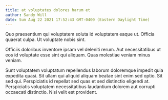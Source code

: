 ```yaml
---
title: at voluptates dolores harum et
author: Sandy Will
date: Sun Aug 22 2021 17:52:43 GMT-0400 (Eastern Daylight Time)
---
```

Quo praesentium qui voluptatem soluta id voluptatem eaque ut. Officia quaerat culpa. Ut voluptate nobis sint.

 Officiis doloribus inventore ipsam vel deleniti rerum. Aut necessitatibus ut eos id voluptate esse sint qui aliquam. Quas molestiae veniam minus veniam.

 Sunt voluptatem voluptatum repellendus laborum doloremque impedit quia expedita quasi. Sit ullam qui aliquid aliquam beatae sint enim sed optio. Sit sed qui. Perspiciatis id repellat sed quas et sed distinctio eligendi at. Perspiciatis voluptatem necessitatibus laudantium dolorem aut corrupti occaecati distinctio. Nisi velit est provident.
